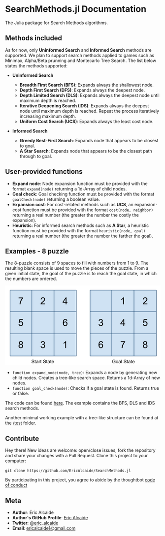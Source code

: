 # SearchMethods.jl Documentation
 
The Julia package for Search Methods algorithms.
 
 
## Methods included

As for now, only **Uninformed Search** and **Informed Search** methods are supported.
We plan to support search methods applied to games such as Minimax, Alpha/Beta prunning and Montecarlo Tree Search.
The list below states the methods supported:

* **Uninformed Search**

  * **Breadth First Search (BFS)**: Expands always the shallowest node.
  * **Depth First Search (DFS)**: Expands always the deepest node.
  * **Depth Limited Search (DLS)**: Expands always the deepest node until maximum depth is reached. 
  * **Iterative Deepening Search (IDS)**: Expands always the deepest node until maximum depth is reached. Repeat the process iteratively increasing maximum depth.
  * **Uniform Cost Search (UCS)**: Expands always the least cost node.

* **Informed Search** 

  * **Greedy Best-First Search**: Expands node that appears to be closest to goal. 
  * **A Star Search**: Expands node that appears to be the closest path through to goal.
 

## User-provided functions

* **Expand node**: Node expansion function must be provided with the format `expand(node)` returning a 1d-Array of child nodes.
* **Goal check**: Goal checking function must be provided with the format `goalCheck(node)` returning a boolean value.
* **Expansion cost**: For cost-related methods such as **UCS**, an expansion-cost function must be provided with the format `cost(node, neighbor)` returning a real number (the greater the number the costly the expansion).
* **Heuristic**: For informed search methods such as **A Star**, a heuristic function must be provided with the format `heuristic(node, goal)` returning a real number (the greater the number the farther the goal).


## Examples - 8 puzzle
The 8-puzzle consists of 9 spaces to fill with numbers from 1 to 9. The resulting blank space is used to move the pieces of the puzzle.
From a given initial state, the goal of the puzzle is to reach the goal state, in which the numbers are ordered.

<center><img src="https://github.com/EricAlcaide/SearchMethods.jl/blob/master/example/8puzzle_example.png"/></center>

* `function expand_node(node, tree)`: Expands a node by generating new child nodes. Creates a tree-like search space. Returns a 1d-Array of new nodes.
* `function goal_check(node)`: Checks if a goal state is found. Returns true or false.

The code can be found [here](https://github.com/EricAlcaide/SearchMethods.jl/blob/master/example/8puzzle.jl). The example contains the BFS, DLS and IDS search methods.

Another minimal working example with a tree-like structure can be found at the [/test](https://github.com/EricAlcaide/SearchMethods.jl/tree/master/test/) folder.


## Contribute
Hey there! New ideas are welcome: open/close issues, fork the repository and share your changes with a Pull Request.
Clone this project to your computer:
 
`git clone https://github.com/EricAlcaide/SearchMethods.jl`
 
By participating in this project, you agree to abide by the thoughtbot [code of conduct](https://thoughtbot.com/open-source-code-of-conduct)


## Meta
* **Author**: Eric Alcaide
* **Author's GitHub Profile**: [Eric Alcaide](https://github.com/EricAlcaide/)
* **Twitter**: [@eric_alcaide](https://twitter.com/eric_alcaide)
* **Email**: ericalcaide1@gmail.com